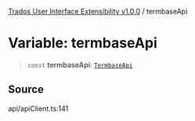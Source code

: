 [Trados User Interface Extensibility v1.0.0](../wiki/globals) / termbaseApi

# Variable: termbaseApi

> `const` **termbaseApi**: [`TermbaseApi`](../wiki/Class.TermbaseApi)

## Source

api/apiClient.ts:141
